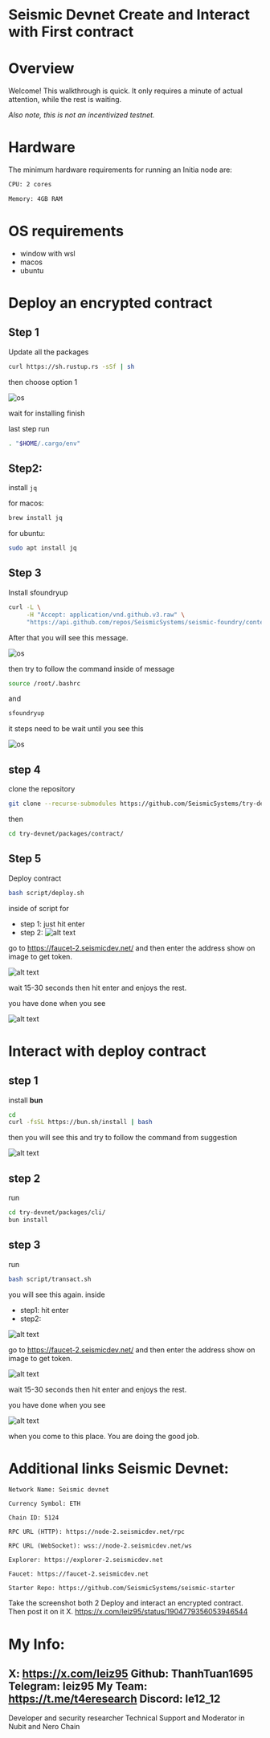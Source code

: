# Seismic Devnet Create and Interact with First contract

# Overview

Welcome! This walkthrough is quick. It only requires a minute of actual attention, while the rest is waiting.

*Also note, this is not an incentivized testnet.*

# Hardware

The minimum hardware requirements for running an Initia node are:

```bash
CPU: 2 cores

Memory: 4GB RAM

```

# OS requirements

- window with wsl
- macos
- ubuntu

# Deploy an encrypted contract

## Step 1

Update all the packages

```bash
curl https://sh.rustup.rs -sSf | sh
```

then choose option 1

![os](./images/1.png)

wait for installing finish 

last step run

```bash
. "$HOME/.cargo/env"
```

## Step2: 

install `jq`

for macos: 

```bash
brew install jq
```
for ubuntu: 

```bash
sudo apt install jq
```

## Step 3

Install sfoundryup

```bash
curl -L \
     -H "Accept: application/vnd.github.v3.raw" \
     "https://api.github.com/repos/SeismicSystems/seismic-foundry/contents/sfoundryup/install?ref=seismic" | bash
```

After that you will see this message. 

![os](./images/2.png)

then try to follow the command inside of message


```bash
source /root/.bashrc
```

and 

```bash
sfoundryup
```
it steps need to be wait until you see this

![os](./images/3.png)


## step 4

clone the repository

```bash
git clone --recurse-submodules https://github.com/SeismicSystems/try-devnet.git
```
then 

```bash
cd try-devnet/packages/contract/
```

## Step 5 

Deploy contract

```bash
bash script/deploy.sh
```

inside of script for
- step 1: just hit enter
- step 2: 
![alt text](./images/image.png)

go to https://faucet-2.seismicdev.net/ and then enter the address show on image to get token.

![alt text](./images/image2.png)

wait 15-30 seconds then hit enter and enjoys the rest. 

you have done when you see 

![alt text](./images/image6.png)

# Interact with deploy contract

## step 1

install **bun**

```bash
cd
curl -fsSL https://bun.sh/install | bash
```
then you will see this and try to follow the command from suggestion 

![alt text](./images/image3.png)

## step 2 

run 
```bash
cd try-devnet/packages/cli/
bun install
```
## step 3

run 

```bash
bash script/transact.sh
```
you will see this again. inside
- step1: hit enter
- step2: 

![alt text](./images/image4.png)

go to https://faucet-2.seismicdev.net/ and then enter the address show on image to get token.

![alt text](./images/image5.png)

wait 15-30 seconds then hit enter and enjoys the rest. 

you have done when you see 

![alt text](./images/image7.png)

when you come to this place. You are doing the good job.


# Additional links Seismic Devnet:
```
Network Name: Seismic devnet

Currency Symbol: ETH

Chain ID: 5124

RPC URL (HTTP): https://node-2.seismicdev.net/rpc

RPC URL (WebSocket): wss://node-2.seismicdev.net/ws

Explorer: https://explorer-2.seismicdev.net

Faucet: https://faucet-2.seismicdev.net

Starter Repo: https://github.com/SeismicSystems/seismic-starter
```

Take the screenshot both 2 Deploy and interact an encrypted contract.  Then post it on it X. https://x.com/leiz95/status/1904779356053946544

# My Info:

X: https://x.com/leiz95
Github: ThanhTuan1695
Telegram: leiz95
My Team: https://t.me/t4eresearch
Discord: le12_12
-----
Developer and security researcher
Technical Support and Moderator in Nubit and Nero Chain
